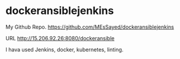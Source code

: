 # dockeransiblejenkins
My Github Repo.
https://github.com/MEsSayed/dockeransiblejenkins

URL
http://15.206.92.26:8080/dockeransible

I hava used Jenkins, docker, kubernetes, linting.
